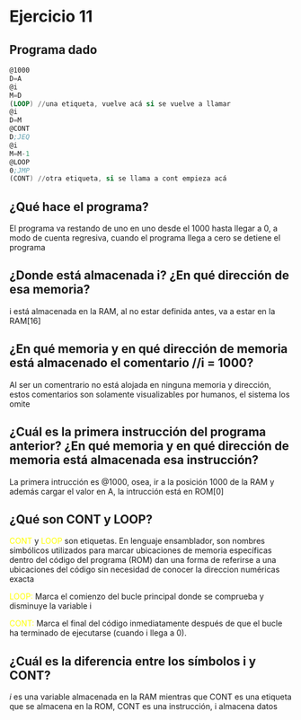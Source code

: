 # Ejercicio 11

## Programa dado

```asm
@1000
D=A
@i
M=D
(LOOP) //una etiqueta, vuelve acá si se vuelve a llamar
@i
D=M
@CONT
D;JEQ
@i
M=M-1
@LOOP
0;JMP
(CONT) //otra etiqueta, si se llama a cont empieza acá
```


## ¿Qué hace el programa?

El programa va restando de uno en uno desde el 1000 hasta llegar a 0, a modo de cuenta regresiva, cuando el programa llega a cero se detiene el programa

## ¿Donde está almacenada i?  ¿En qué dirección de esa memoria?

i está almacenada en la RAM, al no estar definida antes, va a estar en la RAM[16] 

## ¿En qué memoria y en qué dirección de memoria está almacenado el comentario //i = 1000?

Al ser un comentrario no está alojada en ninguna memoria y dirección, estos comentarios son solamente visualizables por humanos, el sistema los omite

## ¿Cuál es la primera instrucción del programa anterior? ¿En qué memoria y en qué dirección de memoria está almacenada esa instrucción?

La primera intrucción es @1000, osea, ir a la posición 1000 de la RAM y además cargar el valor en A, la intrucción está en ROM[0]

## ¿Qué son CONT y LOOP?

<span style="color:yellow">CONT</span> y <span style="color:yellow">LOOP</span> son etiquetas. En lenguaje ensamblador, son nombres simbólicos utilizados para marcar ubicaciones de memoria específicas dentro del código del programa (ROM) dan una forma de referirse a una ubicaciones del código sin necesidad de conocer la direccion numéricas exacta

<span style="color:yellow">LOOP:</span> Marca el comienzo del bucle principal donde se comprueba y disminuye la variable i

<span style="color:yellow">CONT:</span> Marca el final del código inmediatamente después de que el bucle ha terminado de ejecutarse (cuando i llega a 0).

## ¿Cuál es la diferencia entre los símbolos i y CONT?

 _i_ es una variable almacenada en la RAM mientras que CONT es una etiqueta que se almacena en la ROM, CONT es una instrucción, i almacena datos